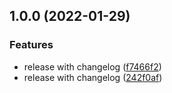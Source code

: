 ## 1.0.0 (2022-01-29)


### Features

* release with changelog ([f7466f2](https://github.com/haiming3/test-monorepo/commit/f7466f23a3f04deb02aea5361cfba0f6dcd4c7d3))
* release with changelog ([242f0af](https://github.com/haiming3/test-monorepo/commit/242f0af5d41f44f34d8acbe70eb5558467ff3c87))
